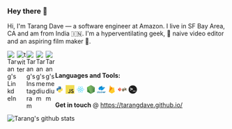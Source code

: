 ### Hey there 👋

Hi, I'm Tarang Dave — a software engineer at Amazon. I live in SF Bay Area, CA and am from India 🇮🇳. I'm a hyperventilating geek, 🙌 naive video editor and an aspiring film maker 🌟.

<!-- <img align="right" alt="GIF" src="https://i.pinimg.com/originals/e4/26/70/e426702edf874b181aced1e2fa5c6cde.gif" /> -->

<a href="https://www.linkedin.com/in/tarangdave/">
  <img align="left" alt="Tarang's LinkdeIn" width="22px" src="https://cdn.jsdelivr.net/npm/simple-icons@v3/icons/linkedin.svg" />
</a>
<a href="https://www.twitter.com/tarangadave">
  <img align="left" alt="twitter" width="22px" src="https://cdn.jsdelivr.net/npm/simple-icons@3.1.0/icons/twitter.svg" />
</a>
<a href="https://www.instagram.com/_t.dave_/">
  <img align="left" alt="Tarang's Instagram" width="22px" src="https://cdn.jsdelivr.net/npm/simple-icons@v3/icons/instagram.svg" />
</a>
<a href="https://www.medium.com/@tarangadave">
  <img align="left" alt="Tarang's medium" width="22px" src="https://cdn.jsdelivr.net/npm/simple-icons@v3/icons/medium.svg" />
</a>
<a href="https://www.youtube.com/c/tarangdave_777">
  <img align="left" alt="Tarang's medium" width="22px" src="https://cdn.jsdelivr.net/npm/simple-icons@v3/icons/youtube.svg" />
</a>
<br />
<br />




**Languages and Tools:**  

<code><img height="20" src="https://raw.githubusercontent.com/github/explore/80688e429a7d4ef2fca1e82350fe8e3517d3494d/topics/python/python.png"></code>
<code><img height="20" src="https://raw.githubusercontent.com/github/explore/80688e429a7d4ef2fca1e82350fe8e3517d3494d/topics/javascript/javascript.png"></code>
<code><img height="20" src="https://raw.githubusercontent.com/github/explore/80688e429a7d4ef2fca1e82350fe8e3517d3494d/topics/react/react.png"></code>
<code><img height="20" src="https://raw.githubusercontent.com/github/explore/80688e429a7d4ef2fca1e82350fe8e3517d3494d/topics/nodejs/nodejs.png"></code>
<code><img height="20" src="https://raw.githubusercontent.com/github/explore/80688e429a7d4ef2fca1e82350fe8e3517d3494d/topics/docker/docker.png"></code>
<code><img height="20" src="https://raw.githubusercontent.com/github/explore/80688e429a7d4ef2fca1e82350fe8e3517d3494d/topics/firebase/firebase.png"></code>
<code><img height="20" src="https://raw.githubusercontent.com/github/explore/80688e429a7d4ef2fca1e82350fe8e3517d3494d/topics/git/git.png"></code>
<code><img height="20" src="https://raw.githubusercontent.com/github/explore/80688e429a7d4ef2fca1e82350fe8e3517d3494d/topics/terminal/terminal.png"></code>


**Get in touch**
@ https://tarangdave.github.io/

![Tarang's github stats](https://github-readme-stats.vercel.app/api?username=tarangdave&show_icons=true&theme=dracula)

<!--
**tarangdave/tarangdave** is a ✨ _special_ ✨ repository because its `README.md` (this file) appears on your GitHub profile.

Here are some ideas to get you started:

- 🔭 I’m currently working on ...
- 🌱 I’m currently learning ...
- 👯 I’m looking to collaborate on ...
- 🤔 I’m looking for help with ...
- 💬 Ask me about ...
- 📫 How to reach me: ...
- 😄 Pronouns: ...
- ⚡ Fun fact: ...
-->
